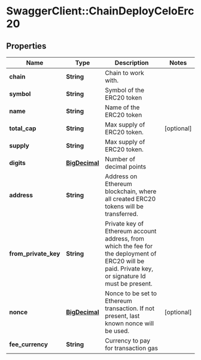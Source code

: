 # SwaggerClient::ChainDeployCeloErc20

## Properties
Name | Type | Description | Notes
------------ | ------------- | ------------- | -------------
**chain** | **String** | Chain to work with. | 
**symbol** | **String** | Symbol of the ERC20 token | 
**name** | **String** | Name of the ERC20 token | 
**total_cap** | **String** | Max supply of ERC20 token. | [optional] 
**supply** | **String** | Max supply of ERC20 token. | 
**digits** | [**BigDecimal**](BigDecimal.md) | Number of decimal points | 
**address** | **String** | Address on Ethereum blockchain, where all created ERC20 tokens will be transferred. | 
**from_private_key** | **String** | Private key of Ethereum account address, from which the fee for the deployment of ERC20 will be paid. Private key, or signature Id must be present. | 
**nonce** | [**BigDecimal**](BigDecimal.md) | Nonce to be set to Ethereum transaction. If not present, last known nonce will be used. | [optional] 
**fee_currency** | **String** | Currency to pay for transaction gas | 

